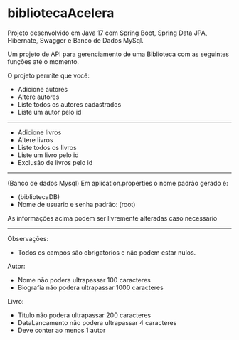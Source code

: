 # bibliotecaAcelera

Projeto desenvolvido em Java 17 com Spring Boot, Spring Data JPA, Hibernate, Swagger e Banco de Dados MySql.

Um projeto de API para gerenciamento de uma Biblioteca com as seguintes funções até o momento.

O projeto permite que você:

+ Adicione autores
+ Altere autores
+ Liste todos os autores cadastrados
+ Liste um autor pelo id

-----------------------------------------------------------------------------------------------------------------------------------------------------------------------

+ Adicione livros
+ Altere livros
+ Liste todos os livros
+ Liste um livro pelo id
+ Exclusão de livros pelo id

-----------------------------------------------------------------------------------------------------------------------------------------------------------------------

(Banco de dados Mysql)
Em aplication.properties o nome padrão gerado é: 
+ (bibliotecaDB)
+ Nome de usuario e senha padrão: (root)
<p>As informações acima podem ser livremente alteradas caso necessario</p>

-----------------------------------------------------------------------------------------------------------------------------------------------------------------------

Observações:
+ Todos os campos são obrigatorios e não podem estar nulos.

Autor:
+ Nome não podera ultrapassar 100 caracteres
+ Biografia não podera ultrapassar 1000 caracteres



Livro:
+ Titulo não podera ultrapassar 200 caracteres
+ DataLancamento não podera ultrapassar 4 caracteres
+ Deve conter ao menos 1 autor
